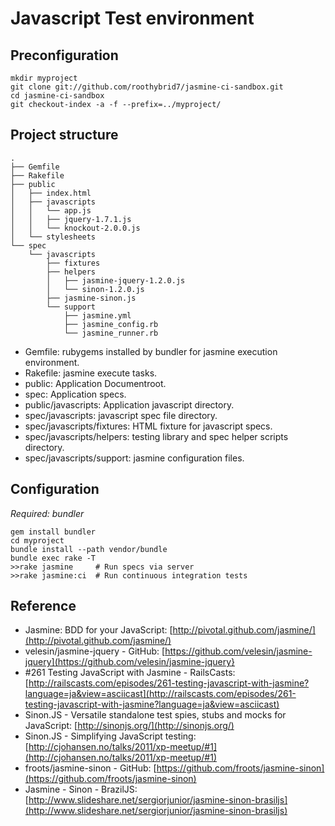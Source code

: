 # Javascript Test environment #

## Preconfiguration ##

    mkdir myproject
    git clone git://github.com/roothybrid7/jasmine-ci-sandbox.git
    cd jasmine-ci-sandbox
    git checkout-index -a -f --prefix=../myproject/

## Project structure ##

    .
    ├── Gemfile
    ├── Rakefile
    ├── public
    │   ├── index.html
    │   ├── javascripts
    │   │   └── app.js
    │   │   ├── jquery-1.7.1.js
    │   │   └── knockout-2.0.0.js
    │   └── stylesheets
    └── spec
        └── javascripts
            ├── fixtures
            ├── helpers
            │   ├── jasmine-jquery-1.2.0.js
            │   └── sinon-1.2.0.js
            ├── jasmine-sinon.js
            └── support
                ├── jasmine.yml
                ├── jasmine_config.rb
                └── jasmine_runner.rb

+ Gemfile: rubygems installed by bundler for jasmine execution environment.
+ Rakefile: jasmine execute tasks.
+ public: Application Documentroot.
+ spec: Application specs.
+ public/javascripts: Application javascript directory.
+ spec/javascripts: javascript spec file directory.
+ spec/javascripts/fixtures: HTML fixture for javascript specs.
+ spec/javascripts/helpers: testing library and spec helper scripts directory.
+ spec/javascripts/support: jasmine configuration files.


## Configuration ##

*Required: bundler*

    gem install bundler
    cd myproject
    bundle install --path vendor/bundle
    bundle exec rake -T
    >>rake jasmine     # Run specs via server
    >>rake jasmine:ci  # Run continuous integration tests

## Reference ##

+ Jasmine: BDD for your JavaScript:  [http://pivotal.github.com/jasmine/](http://pivotal.github.com/jasmine/)
+ velesin/jasmine-jquery - GitHub: [https://github.com/velesin/jasmine-jquery](https://github.com/velesin/jasmine-jquery}
+ #261 Testing JavaScript with Jasmine - RailsCasts: [http://railscasts.com/episodes/261-testing-javascript-with-jasmine?language=ja&view=asciicast](http://railscasts.com/episodes/261-testing-javascript-with-jasmine?language=ja&view=asciicast)
+ Sinon.JS - Versatile standalone test spies, stubs and mocks for JavaScript: [http://sinonjs.org/](http://sinonjs.org/)
+ Sinon.JS - Simplifying JavaScript testing: [http://cjohansen.no/talks/2011/xp-meetup/#1](http://cjohansen.no/talks/2011/xp-meetup/#1)
+ froots/jasmine-sinon - GitHub: [https://github.com/froots/jasmine-sinon](https://github.com/froots/jasmine-sinon)
+ Jasmine - Sinon - BrazilJS: [http://www.slideshare.net/sergiorjunior/jasmine-sinon-brasiljs](http://www.slideshare.net/sergiorjunior/jasmine-sinon-brasiljs)
